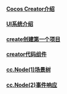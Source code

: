 #### [Cocos Creator介绍](/constractor/constractor.md)

#### [UI系统介绍](/ui/ui.md)

#### [create创建第一个项目](/first/first.md)

#### [creator代码组件](/componet/componet.md)

#### [cc.Node(1)场景树](/nodeTree/nodeTree.md)

#### [cc.Node(2)事件响应](/event/event.md)